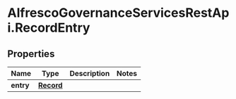 # AlfrescoGovernanceServicesRestApi.RecordEntry

## Properties
Name | Type | Description | Notes
------------ | ------------- | ------------- | -------------
**entry** | [**Record**](Record.md) |  | 


